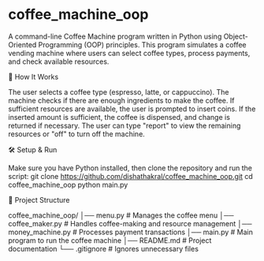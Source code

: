 # coffee_machine_oop
A command-line Coffee Machine program written in Python using Object-Oriented Programming (OOP) principles. This program simulates a coffee vending machine where users can select coffee types, process payments, and check available resources.

🚀 How It Works

The user selects a coffee type (espresso, latte, or cappuccino).
The machine checks if there are enough ingredients to make the coffee.
If sufficient resources are available, the user is prompted to insert coins.
If the inserted amount is sufficient, the coffee is dispensed, and change is returned if necessary.
The user can type "report" to view the remaining resources or "off" to turn off the machine.

🛠️ Setup & Run

Make sure you have Python installed, then clone the repository and run the script:
git clone https://github.com/dishathakral/coffee_machine_oop.git
cd coffee_machine_oop
python main.py

📂 Project Structure

coffee_machine_oop/
│── menu.py            # Manages the coffee menu
│── coffee_maker.py    # Handles coffee-making and resource management
│── money_machine.py   # Processes payment transactions
│── main.py            # Main program to run the coffee machine
│── README.md          # Project documentation
└── .gitignore         # Ignores unnecessary files
